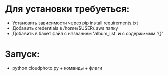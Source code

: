 # Для установки требуеться:
* Установить зависимости через pip install requirements.txt
* Добавить credentials в /home/$USER/.aws папку
* Добавить в бакет файл с названием 'album_list'  и с содержимым '{}'

# Запуск:
 * python cloudphoto.py + команды + флаги
